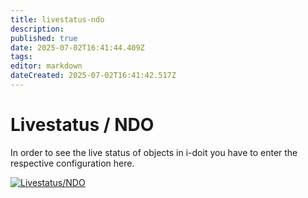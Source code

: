 ```yaml
---
title: livestatus-ndo
description: 
published: true
date: 2025-07-02T16:41:44.409Z
tags: 
editor: markdown
dateCreated: 2025-07-02T16:41:42.517Z
---
```


# Livestatus / NDO

In order to see the live status of objects in i-doit you have to enter the respective configuration here.

[![Livestatus/NDO](../../../../assets/images/en/system-administration/administration/import-and-interfaces/monitoring/2-m.png)](../../../../assets/images/en/system-administration/administration/import-and-interfaces/monitoring/2-m.png)
